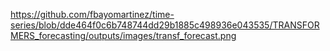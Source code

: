 https://github.com/fbayomartinez/time-series/blob/dde464f0c6b748744dd29b1885c498936e043535/TRANSFORMERS_forecasting/outputs/images/transf_forecast.png
